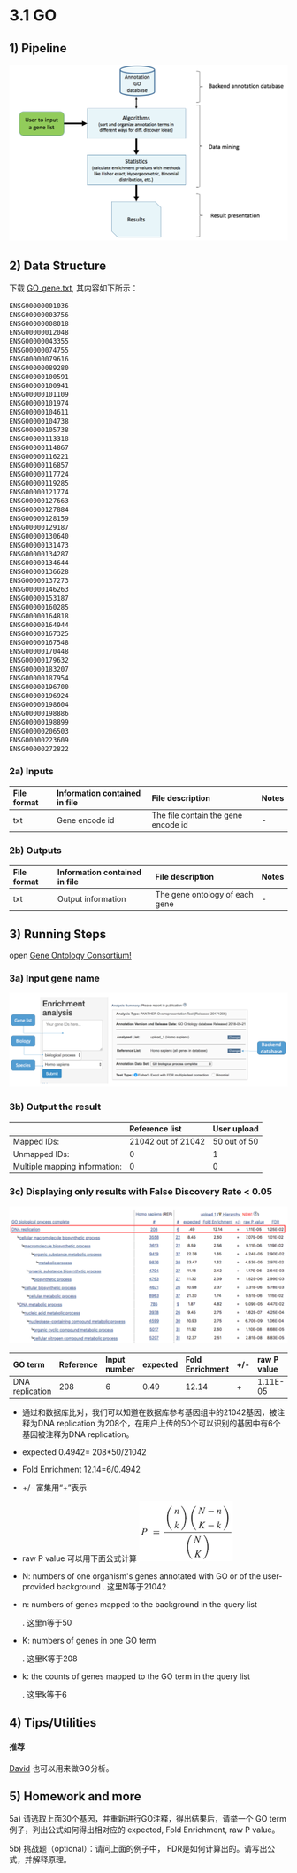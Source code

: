 # 3.1 GO

## 1\) Pipeline

![](../../.gitbook/assets/go1.png)

## 2\) Data Structure

下载 [GO\_gene.txt](https://cloud.tsinghua.edu.cn/f/b1a79026519945178c18/?dl=1), 其内容如下所示：

```text
ENSG00000001036
ENSG00000003756
ENSG00000008018
ENSG00000012048
ENSG00000043355
ENSG00000074755
ENSG00000079616
ENSG00000089280
ENSG00000100591
ENSG00000100941
ENSG00000101109
ENSG00000101974
ENSG00000104611
ENSG00000104738
ENSG00000105738
ENSG00000113318
ENSG00000114867
ENSG00000116221
ENSG00000116857
ENSG00000117724
ENSG00000119285
ENSG00000121774
ENSG00000127663
ENSG00000127884
ENSG00000128159
ENSG00000129187
ENSG00000130640
ENSG00000131473
ENSG00000134287
ENSG00000134644
ENSG00000136628
ENSG00000137273
ENSG00000146263
ENSG00000153187
ENSG00000160285
ENSG00000164818
ENSG00000164944
ENSG00000167325
ENSG00000167548
ENSG00000170448
ENSG00000179632
ENSG00000183207
ENSG00000187954
ENSG00000196700
ENSG00000196924
ENSG00000198604
ENSG00000198886
ENSG00000198899
ENSG00000206503
ENSG00000223609
ENSG00000272822
```

### 2a\) **Inputs**

| **File format** | **Information contained in file** | **File description** | **Notes** |
| :--- | :--- | :--- | :--- |
| txt | Gene encode id | The file contain the gene encode id | - |

### 2b\) **Outputs**

| **File format** | **Information contained in file** | **File description** | **Notes** |
| :--- | :--- | :--- | :--- |
| txt | Output information | The gene ontology of each gene | - |

## 3\) Running Steps

open [Gene Ontology Consortium!](http://geneontology.org/page/go-enrichment-analysis)

### 3a\) **Input gene name**

![](../../.gitbook/assets/go_input1.png)

### 3b\) **Output the result**

|  | **Reference list** | **User upload** |
| :--- | :--- | :--- |
| Mapped IDs: | 21042 out of 21042 | 50 out of 50 |
| Unmapped IDs: | 0 | 1 |
| Multiple mapping information: | 0 | 0 |

### 3c\) Displaying only results with False Discovery Rate &lt; 0.05

![](../../.gitbook/assets/goout1.png)

| GO term | Reference | Input number | expected | Fold Enrichment | +/- | raw P value | FDR |
| :--- | :--- | :--- | :--- | :--- | :--- | :--- | :--- |
| DNA replication | 208 | 6 | 0.49 | 12.14 | + | 1.11E-05 | 1.25E-02 |

* 通过和数据库比对，我们可以知道在数据库参考基因组中的21042基因，被注释为DNA replication 为208个，在用户上传的50个可以识别的基因中有6个基因被注释为DNA replication。
* expected 0.4942= 208\*50/21042
* Fold Enrichment 12.14=6/0.4942
* +/- 富集用“+”表示
* raw P value 可以用下面公式计算 ![](../../.gitbook/assets/goout2.png)
* N: numbers of one organism's genes annotated with GO or of the user-provided background . 这里N等于21042
* n: numbers of genes mapped to the background in the query list

  . 这里n等于50

* K: numbers of genes in one GO term

  . 这里K等于208

* k: the counts of genes mapped to the GO term in the query list

  . 这里k等于6

## 4\) Tips/Utilities

#### 推荐

[David](https://david.ncifcrf.gov/) 也可以用来做GO分析。

## 5\) Homework and more

5a\) 请选取上面30个基因，并重新进行GO注释，得出结果后，请举一个 GO term 例子，列出公式如何得出相对应的 expected, Fold Enrichment, raw P value。

5b\) 挑战题（optional）：请问上面的例子中， FDR是如何计算出的。请写出公式，并解释原理。

